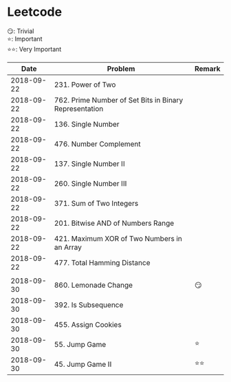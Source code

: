 # Leetcode
:smirk:: Trivial  
:star:: Important  
:star::star:: Very Important  


| Date          | Problem                       |  Remark       |
| ------------- | ----------------------------- | ------------- |
| 2018-09-22    | 231. Power of Two             |               |
| 2018-09-22    | 762. Prime Number of Set Bits in Binary Representation  |               |
| 2018-09-22    | 136. Single Number            |               |
| 2018-09-22    | 476. Number Complement        |               |
| 2018-09-22    | 137. Single Number II         |               |
| 2018-09-22    | 260. Single Number III        |               |
| 2018-09-22    | 371. Sum of Two Integers      |               |
| 2018-09-22    | 201. Bitwise AND of Numbers Range     |               |
| 2018-09-22    | 421. Maximum XOR of Two Numbers in an Array           |               |
| 2018-09-22    | 477. Total Hamming Distance           |               |
|               |                               |               |
| 2018-09-30    | 860. Lemonade Change          | :smirk:       |
| 2018-09-30    | 392. Is Subsequence           |               |
| 2018-09-30    | 455. Assign Cookies           |               |
| 2018-09-30    | 55. Jump Game                 | :star:        |
| 2018-09-30    | 45. Jump Game II              | :star::star:  |
